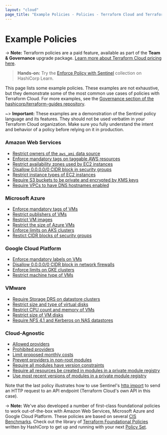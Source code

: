 ```yaml
---
layout: "cloud"
page_title: "Example Policies - Policies - Terraform Cloud and Terraform Enterprise"
---
```


# Example Policies

-> **Note:** Terraform policies are a paid feature, available as part of the **Team & Governance** upgrade package. [Learn more about Terraform Cloud pricing here](https://www.hashicorp.com/products/terraform/pricing).

> **Hands-on:** Try the [Enforce Policy with Sentinel](https://learn.hashicorp.com/collections/terraform/policy?utm_source=WEBSITE&utm_medium=WEB_IO&utm_offer=ARTICLE_PAGE&utm_content=DOCS) collection on HashiCorp Learn.

This page lists some example policies. These examples are not exhaustive, but they demonstrate some of the most common use cases of policies with Terraform Cloud. For more examples, see the [Governance section of the hashicorp/terraform-guides repository](https://github.com/hashicorp/terraform-guides/tree/master/governance/third-generation).

~> **Important:** These examples are a demonstration of the Sentinel policy language and its features. They should not be used verbatim in your Terraform Cloud organization. Make sure you fully understand the intent and behavior of a policy before relying on it in production.

### Amazon Web Services

* [Restrict owners of the `aws_ami` data source](https://github.com/hashicorp/terraform-guides/blob/master/governance/third-generation/aws/restrict-ami-owners.sentinel)
* [Enforce mandatory tags on taggable AWS resources](https://github.com/hashicorp/terraform-guides/blob/master/governance/third-generation/aws/enforce-mandatory-tags.sentinel)
* [Restrict availability zones used by EC2 instances](https://github.com/hashicorp/terraform-guides/blob/master/governance/third-generation/aws/restrict-availability-zones.sentinel)
* [Disallow 0.0.0.0/0 CIDR block in security groups](https://github.com/hashicorp/terraform-guides/blob/master/governance/third-generation/aws/restrict-ingress-sg-rule-cidr-blocks.sentinel)
* [Restrict instance types of EC2 instances](https://github.com/hashicorp/terraform-guides/blob/master/governance/third-generation/aws/restrict-ec2-instance-type.sentinel)
* [Require S3 buckets to be private and encrypted by KMS keys](https://github.com/hashicorp/terraform-guides/blob/master/governance/third-generation/aws/require-private-acl-and-kms-for-s3-buckets.sentinel)
* [Require VPCs to have DNS hostnames enabled](https://github.com/hashicorp/terraform-guides/blob/master/governance/third-generation/aws/require-dns-support-for-vpcs.sentinel)

### Microsoft Azure

* [Enforce mandatory tags of VMs](https://github.com/hashicorp/terraform-guides/blob/master/governance/third-generation/azure/enforce-mandatory-tags.sentinel)
* [Restrict publishers of VMs](https://github.com/hashicorp/terraform-guides/blob/master/governance/third-generation/azure/restrict-vm-publisher.sentinel)
* [Restrict VM images](https://github.com/hashicorp/terraform-guides/blob/master/governance/third-generation/azure/restrict-vm-image-id.sentinel)
* [Restrict the size of Azure VMs](https://github.com/hashicorp/terraform-guides/blob/master/governance/third-generation/azure/restrict-vm-size.sentinel)
* [Enforce limits on AKS clusters](https://github.com/hashicorp/terraform-guides/blob/master/governance/third-generation/azure/restrict-aks-clusters.sentinel)
* [Restict CIDR blocks of security groups](https://github.com/hashicorp/terraform-guides/blob/master/governance/third-generation/azure/restrict-inbound-source-address-prefixes.sentinel)

### Google Cloud Platform

* [Enforce mandatory labels on VMs](https://github.com/hashicorp/terraform-guides/blob/master/governance/third-generation/gcp/enforce-mandatory-labels.sentinel)
* [Disallow 0.0.0.0/0 CIDR block in network firewalls](https://github.com/hashicorp/terraform-guides/blob/master/governance/third-generation/gcp/restrict-ingress-firewall-source-ranges.sentinel)
* [Enforce limits on GKE clusters](https://github.com/hashicorp/terraform-guides/blob/master/governance/third-generation/gcp/restrict-gke-clusters.sentinel)
* [Restrict machine type of VMs](https://github.com/hashicorp/terraform-guides/blob/master/governance/third-generation/gcp/restrict-gce-machine-type.sentinel)

### VMware

* [Require Storage DRS on datastore clusters](https://github.com/hashicorp/terraform-guides/blob/master/governance/third-generation/vmware/require-storage-drs.sentinel)
* [Restrict size and type of virtual disks](https://github.com/hashicorp/terraform-guides/blob/master/governance/third-generation/vmware/restrict-virtual-disk-size-and-type.sentinel)
* [Restrict CPU count and memory of VMs](https://github.com/hashicorp/terraform-guides/blob/master/governance/third-generation/vmware/restrict-vm-cpu-and-memory.sentinel)
* [Restrict size of VM disks](https://github.com/hashicorp/terraform-guides/blob/master/governance/third-generation/vmware/restrict-vm-disk-size.sentinel)
* [Require NFS 4.1 and Kerberos on NAS datastores](https://github.com/hashicorp/terraform-guides/blob/master/governance/third-generation/vmware/require_nfs41_and_kerberos.sentinel)

### Cloud-Agnostic

* [Allowed providers](https://github.com/hashicorp/terraform-guides/blob/master/governance/third-generation/cloud-agnostic/allowed-providers.sentinel)
* [Prohibited providers](https://github.com/hashicorp/terraform-guides/blob/master/governance/third-generation/cloud-agnostic/prohibited-providers.sentinel)
* [Limit proposed monthly costs](https://github.com/hashicorp/terraform-guides/blob/master/governance/third-generation/cloud-agnostic/limit-proposed-monthly-cost.sentinel)
* [Prevent providers in non-root modules](https://github.com/hashicorp/terraform-guides/blob/master/governance/third-generation/cloud-agnostic/prevent-non-root-providers.sentinel)
* [Require all modules have version constraints](https://github.com/hashicorp/terraform-guides/blob/master/governance/third-generation/cloud-agnostic/require-all-modules-have-version-constraint.sentinel)
* [Require all resources be created in modules in a private module registry](https://github.com/hashicorp/terraform-guides/blob/master/governance/third-generation/cloud-agnostic/require-all-resources-from-pmr.sentinel)
* [Use most recent versions of modules in a private module registry](https://github.com/hashicorp/terraform-guides/blob/master/governance/third-generation/cloud-agnostic/http-examples/use-latest-module-versions.sentinel)

Note that the last policy illustrates how to use Sentinel's [http import](https://docs.hashicorp.com/sentinel/imports/http) to send an HTTP request to an API endpoint (Terraform Cloud's own API in this case).

-> **Note:** We've also developed a number of first-class foundational policies to work out-of-the-box with Amazon Web Services, Microsoft Azure and Google Cloud Platform. These policies are based on several [CIS Benchmarks](https://www.cisecurity.org/cis-benchmarks/). Check out the library of [Terraform Foundational Policies](https://github.com/hashicorp/terraform-foundational-policies-library) written by HashiCorp to get up and running with your next [Policy Set](./manage-policies.html#policies-and-policy-sets).

